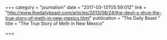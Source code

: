 +++
category = "journalism"
date = "2017-03-13T05:59:01Z"
link = "http://www.thedailybeast.com/articles/2013/08/24/the-devil-s-drug-the-true-story-of-meth-in-new-mexico.html"
publication = "The Daily Beast "
title = "The True Story of Meth in New Mexico"

+++
